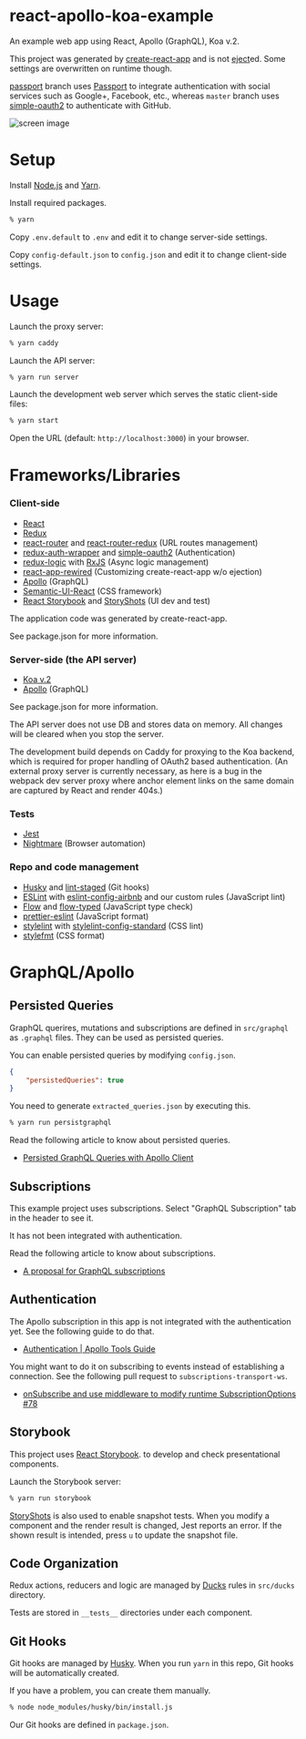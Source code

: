react-apollo-koa-example
========================

An example web app using React, Apollo (GraphQL), Koa v.2.

This project was generated by [create-react-app](https://github.com/facebookincubator/create-react-app)
and is not [eject](https://github.com/facebookincubator/create-react-app/blob/master/packages/react-scripts/template/README.md#npm-run-eject)ed.
Some settings are overwritten on runtime though.

[passport](https://github.com/yatsu/react-apollo-koa-example/tree/passport)
branch uses [Passport](http://passportjs.org/) to integrate authentication with
social services such as Google+, Facebook, etc., whereas `master` branch uses
[simple-oauth2](https://github.com/lelylan/simple-oauth2) to authenticate with
GitHub.

![screen image](https://raw.githubusercontent.com/yatsu/react-apollo-koa-example/master/docs/screen.png)

Setup
=====

Install [Node.js](https://nodejs.org/) and [Yarn](https://yarnpkg.com/).

Install required packages.

```sh
% yarn
```

Copy `.env.default` to `.env` and edit it to change server-side settings.

Copy `config-default.json` to `config.json` and edit it to change client-side
settings.

Usage
=====

Launch the proxy server:
```sh
% yarn caddy
```

Launch the API server:

```sh
% yarn run server
```

Launch the development web server which serves the static client-side files:

```sh
% yarn start
```

Open the URL (default: `http://localhost:3000`) in your browser.

Frameworks/Libraries
====================

### Client-side

* [React](https://facebook.github.io/react/)
* [Redux](http://redux.js.org/)
* [react-router](https://github.com/ReactTraining/react-router) and
  [react-router-redux](https://github.com/reactjs/react-router-redux)
  (URL routes management)
* [redux-auth-wrapper](https://github.com/mjrussell/redux-auth-wrapper)
  and [simple-oauth2](https://github.com/lelylan/simple-oauth2)
  (Authentication)
* [redux-logic](https://github.com/jeffbski/redux-logic)
  with [RxJS](https://github.com/ReactiveX/rxjs)
  (Async logic management)
* [react-app-rewired](https://github.com/timarney/react-app-rewired)
  (Customizing create-react-app w/o ejection)
* [Apollo](http://dev.apollodata.com/) (GraphQL)
* [Semantic-UI-React](http://react.semantic-ui.com/) (CSS framework)
* [React Storybook](https://github.com/storybooks/react-storybook) and
  [StoryShots](https://github.com/storybooks/storyshots) (UI dev and test)

The application code was generated by create-react-app.

See package.json for more information.

### Server-side (the API server)

* [Koa v.2](https://github.com/koajs/koa)
* [Apollo](http://dev.apollodata.com/) (GraphQL)

See package.json for more information.

The API server does not use DB and stores data on memory.
All changes will be cleared when you stop the server.

The development build depends on Caddy for proxying to the Koa backend,
which is required for proper handling of OAuth2 based authentication.
(An external proxy server is currently necessary, as here is a bug in the
  webpack dev server proxy where anchor element links on the same domain are
  captured by React and render 404s.)

### Tests

* [Jest](https://facebook.github.io/jest/)
* [Nightmare](http://www.nightmarejs.org/) (Browser automation)

### Repo and code management

* [Husky](https://github.com/typicode/husky) and
  [lint-staged](https://github.com/okonet/lint-staged) (Git hooks)
* [ESLint](http://eslint.org/) with
  [eslint-config-airbnb](https://www.npmjs.com/package/eslint-config-airbnb)
  and our custom rules (JavaScript lint)
* [Flow](https://flow.org/) and
  [flow-typed](https://github.com/flowtype/flow-typed) (JavaScript type check)
* [prettier-eslint](https://github.com/prettier/prettier-eslint)
  (JavaScript format)
* [stylelint](https://github.com/stylelint/stylelint) with
  [stylelint-config-standard](https://github.com/stylelint/stylelint-config-standard)
  (CSS lint)
* [stylefmt](https://github.com/morishitter/stylefmt) (CSS format)

GraphQL/Apollo
==============

Persisted Queries
-----------------

GraphQL querires, mutations and subscriptions are defined in `src/graphql` as `.graphql` files.
They can be used as persisted queries.

You can enable persisted queries by modifying `config.json`.

```json
{
    "persistedQueries": true
}
```

You need to generate `extracted_queries.json` by executing this.

```sh
% yarn run persistgraphql
```

Read the following article to know about persisted queries.

* [Persisted GraphQL Queries with Apollo Client](https://dev-blog.apollodata.com/persisted-graphql-queries-with-apollo-client-119fd7e6bba5#.wnzn2qlpf)

Subscriptions
-------------

This example project uses subscriptions.
Select "GraphQL Subscription" tab in the header to see it.

It has not been integrated with authentication.

Read the following article to know about subscriptions.

* [A proposal for GraphQL subscriptions](https://dev-blog.apollodata.com/a-proposal-for-graphql-subscriptions-1d89b1934c18#.vso7t15e5)

Authentication
--------------

The Apollo subscription in this app is not integrated with the authentication
yet.  See the following guide to do that.

* [Authentication | Apollo Tools Guide](http://dev.apollodata.com/tools/graphql-subscriptions/authentication.html)

You might want to do it on subscribing to events instead of establishing a
connection.
See the following pull request to `subscriptions-transport-ws`.

* [onSubscribe and use middleware to modify runtime SubscriptionOptions #78](https://github.com/apollographql/subscriptions-transport-ws/pull/78)

Storybook
---------

This project uses [React Storybook](https://github.com/storybooks/react-storybook).
to develop and check presentational components.

Launch the Storybook server:

```sh
% yarn run storybook
```

[StoryShots](https://github.com/storybooks/storyshots) is also used to enable
snapshot tests.
When you modify a component and the render result is changed, Jest reports an
error. If the shown result is intended, press `u` to update the snapshot file.

Code Organization
-----------------

Redux actions, reducers and logic are managed by
[Ducks](https://github.com/erikras/ducks-modular-redux) rules in `src/ducks`
directory.

Tests are stored in `__tests__` directories under each component.

Git Hooks
---------

Git hooks are managed by [Husky](https://github.com/typicode/husky).
When you run `yarn` in this repo, Git hooks will be automatically created.

If you have a problem, you can create them manually.

```sh
% node node_modules/husky/bin/install.js
```

Our Git hooks are defined in `package.json`.
